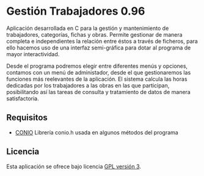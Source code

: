 Gestión Trabajadores 0.96
================================

Aplicación desarrollada en C para la gestión y mantenimiento de trabajadores, categorías, fichas y obras.
Permite gestionar de manera completa e independientes la relación entre éstos a través de ficheros,
para ello hacemos uso de una interfaz semi-gráfica para dotar al programa de mayor interactividad.

Desde el programa podremos elegir entre diferentes menús y opciones, contamos con un menú de administador,
desde el que gestionaremos las funciones más reelevantes de la aplicación. El sistema calcula las horas
dedicadas por los trabajadores a las obras en las que participan, posibilitando así las tareas de consulta
y tratamiento de datos de manera satisfactoria.

## Requisitos
- [CONIO] Librería conio.h usada en algunos métodos del programa

## Licencia
Esta aplicación se ofrece bajo licencia [GPL versión 3].

[GPL versión 3]: https://www.gnu.org/licenses/gpl-3.0.en.html
[CONIO]: https://sourceforge.net/directory/os:windows/?q=conio.+c
